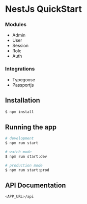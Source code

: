 # NestJs QuickStart

### Modules
- Admin
- User
- Session
- Role
- Auth

### Integrations
- Typegoose
- Passportjs


## Installation

```bash
$ npm install
```

## Running the app

```bash
# development
$ npm run start

# watch mode
$ npm run start:dev

# production mode
$ npm run start:prod
```

## API Documentation

```bash
<APP_URL>/api
```
